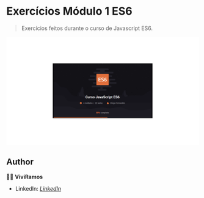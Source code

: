 # Exercícios Módulo 1 ES6

>Exercícios feitos durante o curso de Javascript ES6.

![curso.png](curso.png)

## Author

:woman_technologist: **ViviRamos**

* LinkedIn: [*LinkedIn*](linkedin.com/in/viviane-ramos-luz-346169187)
